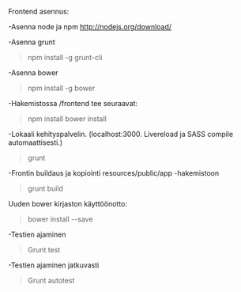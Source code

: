 Frontend asennus:

-Asenna node ja npm
http://nodejs.org/download/

-Asenna grunt
> npm install -g grunt-cli

-Asenna bower
> npm install -g bower

-Hakemistossa /frontend tee seuraavat:
> npm install
> bower install

-Lokaali kehityspalvelin. (localhost:3000. Livereload ja SASS compile automaattisesti.)
> grunt

-Frontin buildaus ja kopiointi resources/public/app -hakemistoon
> grunt build

Uuden bower kirjaston käyttöönotto:
> bower install <kirjaston-nimi> --save

-Testien ajaminen
> Grunt test

-Testien ajaminen jatkuvasti
> Grunt autotest









